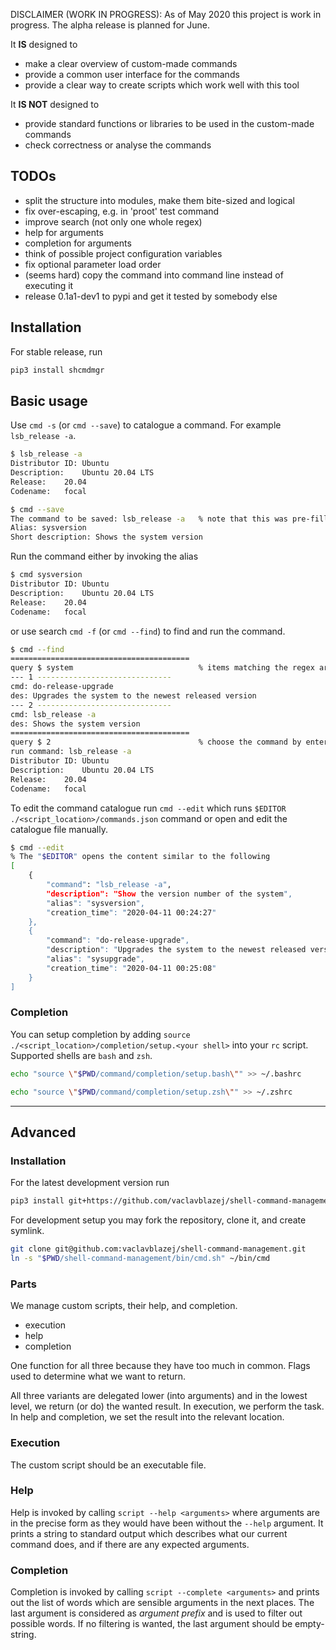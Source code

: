 DISCLAIMER (WORK IN PROGRESS):
As of May 2020 this project is work in progress.
The alpha release is planned for June.

It **IS** designed to

* make a clear overview of custom-made commands
* provide a common user interface for the commands
* provide a clear way to create scripts which work well with this tool

It **IS NOT** designed to

* provide standard functions or libraries to be used in the custom-made commands
* check correctness or analyse the commands

## TODOs

* split the structure into modules, make them bite-sized and logical
* fix over-escaping, e.g. in 'proot' test command
* improve search (not only one whole regex)
* help for arguments
* completion for arguments
* think of possible project configuration variables
* fix optional parameter load order
* (seems hard) copy the command into command line instead of executing it
* release 0.1a1-dev1 to pypi and get it tested by somebody else

## Installation

For stable release, run

```sh
pip3 install shcmdmgr
```

## Basic usage

Use `cmd -s` (or `cmd --save`) to catalogue a command. For example `lsb_release -a`.

```sh
$ lsb_release -a
Distributor ID:	Ubuntu
Description:	Ubuntu 20.04 LTS
Release:	20.04
Codename:	focal

$ cmd --save
The command to be saved: lsb_release -a   % note that this was pre-filled from history
Alias: sysversion
Short description: Shows the system version
```

Run the command either by invoking the alias

```sh
$ cmd sysversion
Distributor ID:	Ubuntu
Description:	Ubuntu 20.04 LTS
Release:	20.04
Codename:	focal
```

or use search `cmd -f` (or `cmd --find`) to find and run the command.

```sh
$ cmd --find
========================================
query $ system                            % items matching the regex are displayed
--- 1 ------------------------------
cmd: do-release-upgrade
des: Upgrades the system to the newest released version
--- 2 ------------------------------
cmd: lsb_release -a
des: Shows the system version
========================================
query $ 2                                 % choose the command by entering its number
run command: lsb_release -a
Distributor ID:	Ubuntu
Description:	Ubuntu 20.04 LTS
Release:	20.04
Codename:	focal
```

To edit the command catalogue run `cmd --edit` which runs `$EDITOR ./<script_location>/commands.json` command or open and edit the catalogue file manually.

```sh
$ cmd --edit
% The "$EDITOR" opens the content similar to the following
[
    {
        "command": "lsb_release -a",
        "description": "Show the version number of the system",
        "alias": "sysversion",
        "creation_time": "2020-04-11 00:24:27"
    },
    {
        "command": "do-release-upgrade",
        "description": "Upgrades the system to the newest released version",
        "alias": "sysupgrade",
        "creation_time": "2020-04-11 00:25:08"
    }
]
```

### Completion

You can setup completion by adding `source ./<script_location>/completion/setup.<your shell>` into your `rc` script.
Supported shells are `bash` and `zsh`.

```bash
echo "source \"$PWD/command/completion/setup.bash\"" >> ~/.bashrc
```

```zsh
echo "source \"$PWD/command/completion/setup.zsh\"" >> ~/.zshrc
```

---

## Advanced

### Installation

For the latest development version run

```sh
pip3 install git+https://github.com/vaclavblazej/shell-command-management.git
```

For development setup you may fork the repository, clone it, and create symlink.
```sh
git clone git@github.com:vaclavblazej/shell-command-management.git
ln -s "$PWD/shell-command-management/bin/cmd.sh" ~/bin/cmd
```

### Parts

We manage custom scripts, their help, and completion.

* execution
* help
* completion

One function for all three because they have too much in common.
Flags used to determine what we want to return.

All three variants are delegated lower (into arguments) and in the lowest level, we return (or do) the wanted result.
In execution, we perform the task.
In help and completion, we set the result into the relevant location.

### Execution

The custom script should be an executable file.

### Help

Help is invoked by calling `script --help <arguments>` where arguments are in the precise form as they would have been without the `--help` argument.
It prints a string to standard output which describes what our current command does, and if there are any expected arguments.

### Completion

Completion is invoked by calling `script --complete <arguments>` and prints out the list of words which are sensible arguments in the next places.
The last argument is considered as *argument prefix* and is used to filter out possible words.
If no filtering is wanted, the last argument should be empty-string.


